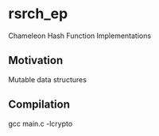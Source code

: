 # rsrch_ep

Chameleon Hash Function Implementations

 ## Motivation

Mutable data structures

 ## Compilation

 gcc main.c -lcrypto
